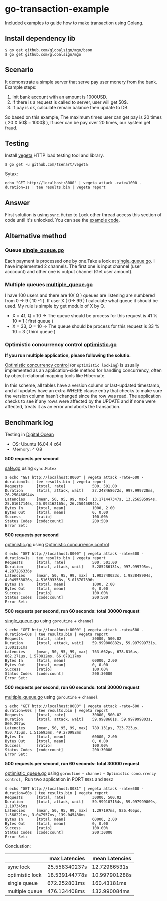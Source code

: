 # go-transaction-example

Included examples to guide how to make transaction using Golang.

## Install dependency lib

```
$ go get github.com/globalsign/mgo/bson
$ go get github.com/globalsign/mgo
```

## Scenario

It demonstrate a simple server that serve pay user monery from the bank. Example steps:

1. Init bank account with an amount is 1000USD.
2. If there is a request is called to server, user will get 50$.
3. If pay is ok, calculate remain balance then update to DB.

So based on this example, The maximum times user can get pay is 20 times ( 20 X 50$ = 1000$ ), If user can be pay over 20 times, our system get fraud.

## Testing

Install [vegeta](https://github.com/tsenart/vegeta) HTTP load testing tool and library.

```
$ go get -u github.com/tsenart/vegeta
```

Sytax:

```
echo "GET http://localhost:8000" | vegeta attack -rate=1000 -duration=1s | tee results.bin | vegeta report
```

## Answer

First solution is using `sync.Mutex` to Lock other thread access this section of code until it's unlocked. You can see the [example code](./safe/safe.go).

## Alternative method

### Queue [single_queue.go](./queue/single_queue.go)

Each payment is processed one by one.Take a look at [single_queue.go](./queue/single_queue.go). I have implemented 2 channels. The first one is input channel (user acccount) and other one is output channel (Get user amount).

### Multiple queues [multiple_queue.go](./multiple_queue/multiple_queue.go)

I have 100 users and there are 10( Q ) queues are listening are numbered from 0 -> 9 ( 10 -1 ). If user X ( 0-> 99 ) I calculate what queue it should be used. My rule is simple by get modulo of X by Q.

* X = 41, Q = 10 -> The queue should be process for this request is 41 % 10 = 1 ( first queue )
* X = 33, Q = 10 -> The queue should be process for this request is 33 % 10 = 3 ( third queue )

### Optimistic concurrency control [optimistic.go](./optimistic/optimistic.go)

**If you run multiple application, please following the solutio.**

[Optimistic concurrency control](http://en.wikipedia.org/wiki/Optimistic_concurrency_control) (or `optimistic locking`) is usually implemented as an application-side method for handling concurrency, often by object relational mapping tools like Hibernate.

In this scheme, all tables have a version column or last-updated timestamp, and all updates have an extra WHERE clause entry that checks to make sure the version column hasn’t changed since the row was read. The application checks to see if any rows were affected by the UPDATE and if none were affected, treats it as an error and aborts the transaction.

## Benchmark log

Testing in [Digital Ocean](https://www.digitalocean.com/)

* OS: Ubuntu 16.04.4 x64
* Memory: 4 GB

**500 requests per second**

[safe.go](./safe/safe.go) using `sync.Mutex`

```
$ echo "GET http://localhost:8000" | vegeta attack -rate=500 -duration=1s | tee results.bin | vegeta report
Requests      [total, rate]            500, 501.00
Duration      [total, attack, wait]    27.248468672s, 997.999728ms, 26.250468944s
Latencies     [mean, 50, 95, 99, max]  13.171447347s, 13.256585994s, 25.01617146s, 26.093162165s, 26.250468944s
Bytes In      [total, mean]            1000, 2.00
Bytes Out     [total, mean]            0, 0.00
Success       [ratio]                  100.00%
Status Codes  [code:count]             200:500
Error Set:
```

**500 requests per second**

[optimistic.go](./optimistic/optimistic.go) using [Optimistic concurrency control](http://en.wikipedia.org/wiki/Optimistic_concurrency_control)

```
$ echo "GET http://localhost:8000" | vegeta attack -rate=500 -duration=1s | tee results.bin | vegeta report
Requests      [total, rate]            500, 501.00
Duration      [total, attack, wait]    5.285286131s, 997.999795ms, 4.287286336s
Latencies     [mean, 50, 95, 99, max]  1.903748023s, 1.983848904s, 4.049558826s, 4.516593338s, 5.016707396s
Bytes In      [total, mean]            1000, 2.00
Bytes Out     [total, mean]            0, 0.00
Success       [ratio]                  100.00%
Status Codes  [code:count]             200:500
Error Set:
```

**500 requests per second, run 60 seconds: total 30000 request**

[single_queue.go](./queue/single_queue.go) using `goroutine` + `channel`

```
$ echo "GET http://localhost:8000" | vegeta attack -rate=500 -duration=60s | tee results.bin | vegeta report
Requests      [total, rate]            30000, 500.02
Duration      [total, attack, wait]    59.999000882s, 59.997999731s, 1.001151ms
Latencies     [mean, 50, 95, 99, max]  763.662µs, 678.816µs, 862.271µs, 1.570812ms, 66.078117ms
Bytes In      [total, mean]            60000, 2.00
Bytes Out     [total, mean]            0, 0.00
Success       [ratio]                  100.00%
Status Codes  [code:count]             200:30000
Error Set:
```

**500 requests per second, run 60 seconds: total 30000 request**

[multiple_queue.go](./multiple_queue/multiple_queue.go) using `goroutine` + `channel`

```
$ echo "GET http://localhost:8000" | vegeta attack -rate=500 -duration=60s | tee results.bin | vegeta report
Requests      [total, rate]            30000, 500.02
Duration      [total, attack, wait]    59.9988601s, 59.997999803s, 860.297µs
Latencies     [mean, 50, 95, 99, max]  789.131µs, 723.723µs, 950.715µs, 1.516693ms, 49.270982ms
Bytes In      [total, mean]            60000, 2.00
Bytes Out     [total, mean]            0, 0.00
Success       [ratio]                  100.00%
Status Codes  [code:count]             200:30000
Error Set:
```

**500 requests per second, run 60 seconds: total 30000 request**

[optimistic_queue.go](./optimistic_queue/single_queue.go) using `goroutine` + `channel` + `Optimistic concurrency control`。Run two application in PORT `8081` and `8082`

```
$ echo "GET http://localhost:8081" | vegeta attack -rate=500 -duration=60s | tee results.bin | vegeta report
Requests      [total, rate]            30000, 500.02
Duration      [total, attack, wait]    59.999107154s, 59.997999809s, 1.107345ms
Latencies     [mean, 50, 95, 99, max]  1.297197ms, 826.466µs, 1.568221ms, 3.047957ms, 139.045488ms
Bytes In      [total, mean]            60000, 2.00
Bytes Out     [total, mean]            0, 0.00
Success       [ratio]                  100.00%
Status Codes  [code:count]             200:30000
Error Set:
```

Conclustion:

|                | max Latencies | mean Latencies |
|----------------|---------------|----------------|
| sync lock      | 25.558340237s | 12.72966531s   |
| optimistic lock| 18.539144778s | 10.997901288s  |
| single queue   | 672.252801ms  | 160.43181ms    |
| multiple queue | 476.134408ms  | 132.990084ms   |
